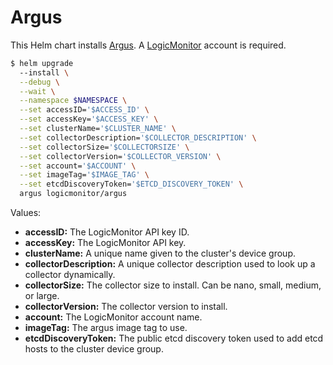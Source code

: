 # Argus

This Helm chart installs [Argus](https://github.com/logicmonitor/k8s-argus). A [LogicMonitor](https://www.logicmonitor.com) account is required.

```bash
$ helm upgrade
  --install \
  --debug \
  --wait \
  --namespace $NAMESPACE \
  --set accessID='$ACCESS_ID' \
  --set accessKey='$ACCESS_KEY' \
  --set clusterName='$CLUSTER_NAME' \
  --set collectorDescription='$COLLECTOR_DESCRIPTION' \
  --set collectorSize='$COLLECTORSIZE' \
  --set collectorVersion='$COLLECTOR_VERSION' \
  --set account='$ACCOUNT' \
  --set imageTag='$IMAGE_TAG' \
  --set etcdDiscoveryToken='$ETCD_DISCOVERY_TOKEN' \
  argus logicmonitor/argus
```

Values:
-   **accessID:** The LogicMonitor API key ID.
-   **accessKey:** The LogicMonitor API key.
-   **clusterName:** A unique name given to the cluster's device group.
-   **collectorDescription:** A unique collector description used to look up a collector dynamically.
-   **collectorSize:** The collector size to install. Can be nano, small, medium, or large.
-   **collectorVersion:** The collector version to install.
-   **account:** The LogicMonitor account name.
-   **imageTag:** The argus image tag to use.
-   **etcdDiscoveryToken:** The public etcd discovery token used to add etcd hosts to the cluster device group.

